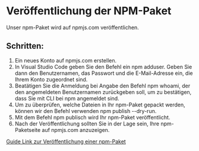 # Veröffentlichung der NPM-Paket
Unser npm-Paket wird auf npmjs.com veröffentlichen.

## Schritten:
1. Ein neues Konto auf npmjs.com erstellen.
2. In Visual Studio Code geben Sie den Befehl ein npm adduser. Geben Sie dann den Benutzernamen, das Passwort und die E-Mail-Adresse ein, die Ihrem Konto zugeordnet sind.
3. Beatätigen Sie die Anmeldung bei Angabe den Befehl npm whoami, der den angemeldeten Benutzernamen zurückgeben soll, um zu bestätigen, dass Sie mit CLI bei npm angemeldet sind.
4. Um zu überprüfen, welche Dateien in Ihr npm-Paket gepackt werden, können wir den Befehl verwenden npm publish --dry-run.
5. Mit dem Befehl npm publisch wird Ihr npm-Paket veröffentlicht.
6. Nach der Veröffentlichung sollten Sie in der Lage sein, Ihre npm-Paketseite auf npmjs.com anzuzeigen.

[Guide Link zur Veröffentlichung einer npm-Paket](https://ichi.pro/de/entwickeln-und-veroffentlichen-eines-typescript-npm-pakets-239678036722217)
